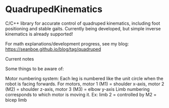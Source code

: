 # QuadrupedKinematics
C/C++ library for accurate control of quadruped kinematics, including foot positioning and stable gaits. Currently being developed, but simple inverse kinematics 
is already supported! 

For math explanations/development progress, see my blog: https://seanboe.github.io/blog/tag/quadruped

Current notes

Some things to be aware of:

Motor numbering system:
  Each leg is numbered like the unit circle when the robot is facing forwards. 
  For motors, motor 1 (M1) = shoulder x-axis, motor 2 (M2) = shoulder z-axis, motor 3 (M3) = elbow y-axis
  Limb numbering corresponds to which motor is moving it. Ex: limb 2 = controlled by M2 = bicep limb  
